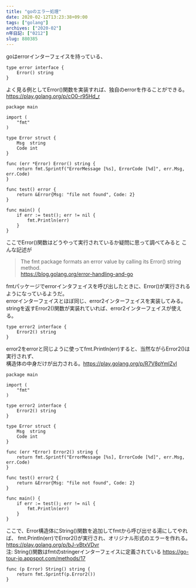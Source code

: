 ```yaml
---
title: "goのエラー処理"
date: 2020-02-12T13:23:38+09:00
tags: ["golang"]
archives: ["2020-02"]
n年日記: ["0212"]
slug: 880385
---
```


goはerrorインターフェイスを持っている、
```
type error interface {
    Error() string
}
```

よく見る例としてError()関数を実装すれば、独自のerrorを作ることができる。   
<https://play.golang.org/p/cO0-r95Hd_r>
```
package main

import (
	"fmt"
)

type Error struct {
	Msg  string
	Code int
}

func (err *Error) Error() string {
	return fmt.Sprintf("ErrorMessage [%s], ErrorCode [%d]", err.Msg, err.Code)
}

func test() error {
	return &Error{Msg: "file not found", Code: 2}
}

func main() {
	if err := test(); err != nil {
		fmt.Println(err)
	}
}

```
ここでError()関数はどうやって実行されているか疑問に思って調べてみると   こんな記述が   
> The fmt package formats an error value by calling its Error() string method.   
> <https://blog.golang.org/error-handling-and-go>

fmtパッケージでerrorインタフェイスを呼び出したときに、Error()が実行されるようになっているようだ。   
errorインターフェイスとほぼ同じ、error2インターフェイスを実装してみる。   
stringを返すError2()関数が実装れていれば、error2インターフェイスが使える。
```
type error2 interface {
	Error2() string
}
```

error2をerrorと同じように使ってfmt.Println(err)すると、当然ながらError2()は実行されず、   
構造体の中身だけが出力される。<https://play.golang.org/p/R7V8pYmlZvl>
```
package main

import (
	"fmt"
)

type error2 interface {
	Error2() string
}

type Error struct {
	Msg  string
	Code int
}

func (err *Error) Error2() string {
	return fmt.Sprintf("ErrorMessage [%s], ErrorCode [%d]", err.Msg, err.Code)
}

func test() error2 {
	return &Error{Msg: "file not found", Code: 2}
}

func main() {
	if err := test(); err != nil {
		fmt.Println(err)
	}
}
```

ここで、Error構造体にString()関数を追加してfmtから呼び出せる湯にしてやれば、
fmt.Println(err)でError2()が実行され、オリジナル形式のエラーを作れる。<https://play.golang.org/p/bJ-vBtxVDvr>   
注: String()関数はfmtのstringerインターフェイスに定義されている <https://go-tour-jp.appspot.com/methods/17>
```
func (p Error) String() string {
	return fmt.Sprintf(p.Error2())
}
```
